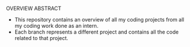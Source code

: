 OVERVIEW ABSTRACT
- This repository contains an overview of all my coding projects from all my coding work done as an intern. 
- Each branch represents a different project and contains all the code related to that project.
